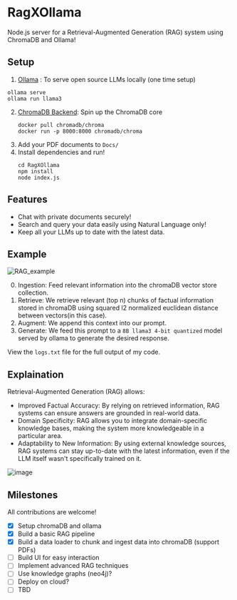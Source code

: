 # RagXOllama
Node.js server for a Retrieval-Augmented Generation (RAG) system using ChromaDB and Ollama!

## Setup
1. [Ollama](https://ollama.com/) : To serve open source LLMs locally (one time setup)
```
ollama serve
ollama run llama3
```
2. [ChromaDB Backend](https://docs.trychroma.com/deployment): Spin up the ChromaDB core
   ```
   docker pull chromadb/chroma
   docker run -p 8000:8000 chromadb/chroma
   ```
3. Add your PDF documents to ```Docs/ ```
4. Install dependencies and run!
   ```
   cd RagXOllama
   npm install
   node index.js
   ```
## Features
- Chat with private documents securely!
- Search and query your data easily using Natural Language only!
- Keep all your LLMs up to date with the latest data.

## Example
![RAG_example](https://github.com/vteam27/RagXOllama/assets/94956831/11031cff-618f-47ad-b6dd-5f5306450526)

0. Ingestion: Feed relevant information into the chromaDB vector store collection.
1. Retrieve: We retrieve relevant (top n) chunks of factual information stored in chromaDB using squared l2 normalized euclidean distance between vectors(in this case).
2. Augment: We append this context into our prompt.
3. Generate: We feed this prompt to a ```8B llama3 4-bit quantized``` model served by ollama to generate the desired response.

View the ```logs.txt``` file for the full output of my code.

## Explaination

Retrieval-Augmented Generation (RAG) allows:
- Improved Factual Accuracy: By relying on retrieved information, RAG systems can ensure answers are grounded in real-world data.
- Domain Specificity: RAG allows you to integrate domain-specific knowledge bases, making the system more knowledgeable in a particular area.
- Adaptability to New Information: By using external knowledge sources, RAG systems can stay up-to-date with the latest information, even if the LLM itself wasn't specifically trained on it.

![image](https://github.com/vteam27/RagXOllama/assets/94956831/146028a4-ef93-4c98-9408-b66f2db697fe)

## Milestones
All contributions are welcome!
- [x] Setup chromaDB and ollama
- [x] Build a basic RAG pipeline
- [x] Build a data loader to chunk and ingest data into chromaDB (support PDFs)
- [ ] Build UI for easy interaction
- [ ] Implement advanced RAG techniques
- [ ] Use knowledge graphs (neo4j)?
- [ ] Deploy on cloud?
- [ ] TBD
